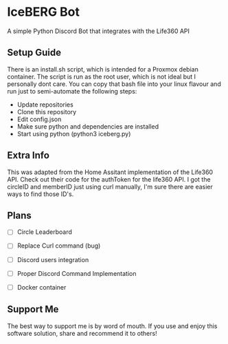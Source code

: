 # IceBERG Bot
A simple Python Discord Bot that integrates with the Life360 API

## Setup Guide
There is an install.sh script, which is intended for a Proxmox debian container. The script is run as the root user, which is not ideal but I personally dont care.
You can copy that bash file into your linux flavour and run just to semi-automate the following steps:
- Update repositories
- Clone this repository
- Edit config.json
- Make sure python and dependencies are installed
- Start using python (python3 iceberg.py)

## Extra Info
This was adapted from the Home Assitant implementation of the Life360 API. Check out their code for the authToken for the life360 API.
I got the circleID and memberID just using curl manually, I'm sure there are easier ways to find those ID's.

## Plans
- [ ] Circle Leaderboard 
- [ ] Replace Curl command (bug)
- [ ] Discord users integration
- [ ] Proper Discord Command Implementation
- [ ] Docker container


## Support Me
The best way to support me is by word of mouth. If you use and enjoy this software solution, share and recommend it to others!